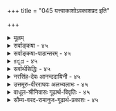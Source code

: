 +++
title = "045 यत्त्वाकाशोऽवकाशप्रद इति"

+++
<details><summary>मूलम्</summary>

यत्त्वाकाशोऽवकाशप्रद इति कथितं शास्त्रतस्तत्र याऽसावन्योन्यं(न्य) स्पर्शभाजां विहतिरिह न सा प्राच्यतत्त्वेष्विव स्यात् ।  
इत्यैदंपर्यमूह्यं न यदि कथमिवान्येषु लभ्योऽवकाशः सिद्धादेः स्वप्रभावाज्जल इव कथितो युज्यते मज्जनादिः ॥ ४५ ॥
</details>

<details><summary>सर्वाङ्कषा - ४५</summary>

शरीरोपादानभूतानां पञ्चभूतानामसाधारणकार्यगणनप्रकरणे, ‘पृथिव्याः धारणम्, जलस्य आप्यायनम्, तेजसः पाचनम्, वायोः शोषणम्, आकाशस्य अवकाशदानम्' इत्यादि तत्तत्प्रकरणेषु श्रूयते । भुक्तस्यान्नस्य 



[[92]]

[आकाशानुमानान्तरनिरासः ] 

45. 

यत्त्वाकाशोऽवकाशप्रद इति कथितं शास्त्रतः, तत्र याऽसौ 

अन्योन्यस्पर्शभाजां विहतिरिह, न सा प्राच्यतत्त्वेष्विव स्यात् । इत्यैदम्पर्यमूह्यं, न यदि, कथमिवान्येषु लभ्योऽवकाशः 

सिद्धादेः स्वप्रभावाज्जल इव कथितो युज्यते मज्जनादिः ॥45॥ 

गलद्वाराऽन्तर्गमनाद्यर्थमाकाशस्यावश्यकत्वात् अवकाशदानमाकाशस्य कार्यमित्यर्थः । निष्क्रमणम्, प्रवेशनमपि अवकाशदानस्य रूपान्तरम् । अतः कार्येण कारणानुमानस्य सर्वसंमतत्वात्, निष्क्रमणादिकार्येण तद्धेतोराकाशस्यानुमाने का हानिः ? इत्याशङ्कामनूद्य परिहरति - यत्त्वित्यादिना । यत्तु आकाशः अवकाशप्रदः इति शास्त्रतः कथितम्, अत्र 'शरीरेष्ववकाशं च नभः कुर्यात्तथा परः' इति शास्त्रमानन्ददायिन्यामुदाहृतम् । **तत्र** = तद्विषये **इति** = **एवंप्रकाऐदम्पर्यम्** = तात्पर्यम् **ऊह्यम्** = ऊहनीयम् । एवंप्रकारमिति कोऽयं प्रकार : ? इत्यत्राह - स्पर्शभाजां या असौ अन्योन्यं विहतिः, सा प्राच्यतत्त्वेष्विव इह न स्यात् इति ऐदंपर्यमूह्यमित्यन्वयः । ' स्पर्शवतां सप्रतिघत्वम् **'** = स्पर्शवन्तः घटपटादयः एककालैकदेशावच्छेदेन न मिलन्ति । द्वौ घटौ, घटपटौ वा एकस्मिन् देशे एकस्मिन् काले स्थातुं न प्रभवतः। तथा मेलने परस्परम् आघातः स्यादिति नियमः । सेयं व्याहतिः आकाशापेक्षया **प्राच्यानि** = एतदनन्तरपूर्वाणि यानि तत्त्वानि स्पर्शवन्ति वाय्वग्निजलपृथिवीरूपाणि, तेष्विव आकाशे न **स्यात्** = न भवति, आकाशे स्पर्शाभावात् इति **बोधनाय** = आकाशस्य सर्वत्रावकाशो वर्तत इति ज्ञापनार्थम् 'आकाशोऽवकाशप्रदः' इत्युच्यते, न तु तेनाकाशानुमानमिष्टम् । न **यदि** = एवमनङ्गीकारे **अन्येषु** = आकाशात् प्राक्तनेषु महदहङ्कारादिषु अवकाशः कथमिव लभ्यः ? तेषामपि स्पर्शशून्यत्वात् परस्परं सप्रतिघत्वाभावात् अवकाशप्रदत्वं वर्तते । अतः आकाश एक एव अवकाशप्रद इति न युक्तम् ॥ 

[[1]]

ननु सिद्धपुरुषाः जले भूमावपि निमज्जन्तीति वदन्ति । भूमेः सिद्धपुरुषदेहस्य च स्पर्शवत्त्वात् सप्रतिघत्वमवर्जनीयमिति, उक्तशास्त्रं कथं प्रमाणम् ? कथं वा भूमौ निमज्जनमिति चेत्, तत्राह - सिद्धादेरित्यादि । आदिना तत्तुल्याः देवाः गृह्यन्ते । तेषां **स्वप्रभावात्** = सिद्धानां योगाभ्यासादिजन्यात् प्रभावात्, देवानां धर्मविशेषवशात् जले **इव** =जले यथा सर्वेषां मज्जनम्, तथा भूमावपि **मज्जनादिः** = निमज्जनम्, उन्मज्जनं च **कथितः** = योगशास्त्रेषु अभिहितः युज्यते । स न सहजः । अतः नोक्तनियमविरोधः । 'सर्वे नियमाः सापवादाः' इत्यस्त्याभाणकः । वह्नेर्दाहकत्वं स्वभावस्सर्वविदितः । मणिमन्त्रौषधादिप्रयोगे दाहो न भवति । अत एव नियमानां सर्वेषामपि आदौ 'असति विरोधे ' इति योजयन्ति । यथा 'सर्वं वाक्यं सावधारणम्” इति नियमस्य ‘असति विरोधे सर्वं वाक्यं सावधारणम्' इत्येवार्थः । अतः प्रकृते आकाशस्य नानुमानात्सिद्धिः । अस्माभिः जले मज्जनवेलायां जलस्य द्रवत्वेन जलावयवानां पार्श्वतो गमनात् सप्रतिघत्वनियमस्य यथापवादः, तथा पृथिव्यादौ योगजप्रभावात् नियमस्यापवाद इति भावः । तथा च निष्क्रमणादिलिङ्गैरपि नाकाशानुमानसंभवः, किन्तु श्रुत्यैवाकाशसिद्धिः ॥ ४५ ॥
</details>

<details><summary>सर्वाङ्कषा-पाठान्तरम् - ४५</summary>

शरीरोपादानभूतानां पञ्चभूतानामसाधारणकार्यगणनप्रकरणे, 'पृथिव्याः धारणम्‌, जलस्य आप्यायनम्‌, तेजसः पाचनम्‌, वायोः शोषणम्‌, आकाशस्य अवकाशदानम्‌' इत्यादि तत्तत्प्रकरणेषु श्रूयते । भूक्तस्यान्नस्य गलद्वाराऽन्तर्गमनाद्यर्थपाकाशस्यावश्यकत्वात्‌ अवकाशदानमाकाशस्य कार्यमित्यर्थः । निष्क्रमणम्‌, प्रवेशनमपि अवकाशदानस्य रूपान्तरम्‌ । अतः कार्येण कारणानुमानस्य सर्वसंमतत्वात्‌, निष्क्रमणादिकार्येण तद्धेतोराकाशस्यानुमाने का हानिः? इत्याशङ्कामनूद्य परिहरति - यत्त्वित्यादिना । यत्तु आकाशः अवकाशप्रदः इति शास्त्रतः कथितम्‌, अत्र 'शरीरेष्ववकाशं च नभः कुर्यात्तथा परः' इति शास्त्रमानन्ददायिन्यामुदाहृतम्‌ । तत्र = तद्विषये इति = एवंप्रकारम् ऐदम्पर्यम्‌ = तात्पर्यम्‌ ऊह्यम्‌ = ऊहनीयम्‌ । एवंप्रकारमिति कोऽयं प्रकारः? इत्यत्राह ~ स्पर्शभाजां या असौ अन्योन्यं विहतिः, सा प्राच्यतत्त्वेष्विव इह न स्यात्‌ इति ऐदंपर्यमृह्यमित्यन्वयः । 'स्पर्शवतां सप्रतिघत्वम्‌' = स्पर्शवन्तः घटपटादयः एककालैकदेशावच्छेदेन न मिलन्ति । द्वौ घटौ, घटपटौ वा एकस्मिन्‌ देशे एकस्मिन्‌ काले स्थातुं न प्रभवतः । तथा मेलने परस्परम्‌ आघातः स्यादिति नियमः । सेयं व्याहतिः आकाशापेक्षया प्राच्यानि = एतदनन्तरपूर्वाणि यानि तत्त्वानि स्पर्शवन्ति वाय्वग्निजलपृथिवीरूपणि, तेष्विव आकाशे न स्यात्‌ = न भवति, आकाशे स्पर्शाभावात्‌ इति बोधनाय = आकाशस्य सर्वत्रावकाशो वर्तत इति ज्ञापनार्थम्‌ 'आकाशोऽवकाशप्रदः' इत्युच्यते, न तु तेनाकाशानुमानमिष्टम्‌ । न यदि = एवमनङ्गीकारे अन्येषु = आकाशात्‌ प्राक्तनेषुं महदहङ्कारादिषु अवकाशः कथमिव लभ्यः? तेषामपि स्पर्शशून्यत्वात्‌ परस्परं सप्रतिघत्वाभावात्‌ अवकाशप्रदत्वं वर्तते । अतः आकाश एक एव अवकाशप्रद इति न युक्तम्‌ ॥   
ननु सिद्धपुरुषाः जले भूमावपि निमज्जन्तीति वदन्ति । भूमेः सिद्धपुरुषदेहस्य च स्पर्शवत्त्वात्‌ सप्रतिघत्वमवर्जनीयमिति, उक्तशास्त्रं कथं प्रमाणम्‌? कथं वा भूमौ निमज्जनमिति चेत्‌, तत्राह - सिद्धादेरित्यादि । आदिना तत्तुल्याः देवाः गृह्यन्ते । तेषां स्वप्रभावात्‌ = सिद्धानां योगाभ्यासादिजन्यात्‌ प्रभावात्‌, देवानां धर्मविशेषवशात्‌ जले इव = जले यथा सर्वेषां मज्जनम्‌, तथा भूमावपि मज्जनादिः = निमज्जनम्‌, उन्मज्जनं च कथितः = योगशासस्त्रेषु अभिहितः युज्यते । स न सहजः । अतः नोक्तनियमविरोधः । 'सर्वे नियमाः सापवादाः' इत्यस्त्याभाणकः । वह्नेर्दाहकत्वं स्वभावस्सर्वविदितः । मणिमन्त्रौषधादिप्रयोगे दाहो न भवति । अत एव नियमानां सर्वेषामपि आदौ 'असति विरोधे' इति योजयन्ति । यथा 'सर्वं वाक्यं सावधारणम्‌' इति नियमस्य 'असति विरोधे सर्वं वाक्यं सावधारणम्‌' इत्येवार्थः । अतः प्रकृते आकाशस्य नानुमानात्सिद्धिः । अस्माभिः जले मज्जनवेलायां जलस्य द्रवत्वेन जलावयवानां पर्श्वतो गमनात्‌ सप्रतिघत्वनियमस्य यथापवादः, तथा पृथिव्यादौ योगजप्रभावात्‌ नियमस्यापवाद इति भावः । तथा च निष्क्रमणादिलिङ्गैरपि नाकाशानुमानसंभवः, किन्तु श्रुत्यैवाकाशसिद्धिः ॥ ४५ ॥
</details>

<details><summary>ಕನ್ನಡ - ४५</summary>

पञ्च भूतगळिन्द आद मानव शरीरदल्लि आकाश अवकाशवन्नु कल्पि सुत्तदॆ ऎन्दु शास्त्रगळल्लि हेळिरुवुदरिन्दलू, प्रवेश निर्गमनादिगळिन्दलू आकाशवन्नु अनुमान माडुवुदरल्लि तप्पेनु? ऎम्ब प्रश्नॆगॆ उत्तरवन्नु हेळुत्तारॆ आकाशः अवकाशप्रदः इति शास्त्रतः यत्तु कथितं, तत्र स्पर्शभाजां अनन्यं या अस् विहतिः, सा प्राच्यतन इह न स्यात्, इति ऐदम्पर्यं ऊहूं आकाशवु अवकाशवन्नु कल्पिसुत्तदॆ ऎन्दु शास्त्रदिन्द यावुदॊन्दु हेळ ल्पट्टित्तो, आ विषयदल्लि स्पर्शवन्नुळ्ळ पदार्थगळिगॆ परस्पर घर्षणॆ यागुवुदॆम्ब याव ऒन्दु प्रसिद्ध न्यायविदॆयो, अन्तह घर्षणॆ मुन्दिन पृथिव्यादि तत्त्वगळल्लिरुवन्तॆ ई आकाशदल्लि आगुवुदिल्ल ऎन्दु तात्पर्यवन्नु ऊहिसतक्कद्दु. स्पर्शवुळ्ळ ऎरडु पदार्थगळु ऒन्दे जागदल्लि बन्दरॆ परस्पर घर्षणॆ अनिवार्य ऎम्ब सर्व प्रसिद्धवाद नियम आकाशक्कॆ स्पर्शविल्लवाद्दरिन्द अन्वयिसुवुदिल्ल ऎन्दु भाव.

न यदि, अन्नोष्टु अवकाशः कथं लभ्य आकाशदिन्दले अव काश सिगुत्तदॆ ऎन्दरॆ, उळिद तत्त्वगळल्लि अवकाश दॊरॆयलु हेगॆ साध्य?

60

- 46-

[आकाश आवरणाभावरूपवल्ल]

[श्लोक 46

सद्रूपेणैव भानान्न भवति वरणाभावमात्रं विहायः संसर्गाभावमात्रं न च भवति यतो नास्ति संसर्गिभोधः।

सृष्टिक्रमदल्लि अहङ्कारद सृष्टिय अनन्तरवे आकाशद सृष्टि यागुत्तदॆ. आकाशवे अवकाशकल्पनॆगॆ कारणवादरॆ, अहङ्कारादि हिन्दिन तत्त्वगळल्लि अवकाश दॊरॆयदे घर्षणॆयागबेकागुत्तदॆ. आद्दरिन्द अव काशकार्यदिन्द आकाशद अनुमान साध्यविल्ल.

सिद्धपुरुषरु भूमियॊळगॆ प्रवेशमाडबल्लरॆन्दु योगशास्त्रदल्लि हेळिरुवुदरिन्द स्पर्शवत्ताद ऎरडु वस्तुगळु ऒन्दुकडॆ सेरलु साध्यविल्ल ऎन्दु हेळिद्दु सरियल्ल ऎम्ब आक्षेपक्कॆ उत्तर हेळुत्तारॆ - सिद्धादे कथितः मज्जनादिः स्वप्रभावात् जल इव युज्यते सिद्धरु मुन्तादवरिगॆ हेळिरुव भूमियल्लि मुळुगुवुदु मुन्ताद क्रियॆगळु इतररु नीरिनल्लि मुळुगुवन्तॆ अवर तपःप्रभावदिन्द युक्तवागुत्तदॆ.

नीरु स्पर्शवत्ताद द्रव्यवादरू नावु मुळुगुवुदक्कॆ अवकाश कॊडुवन्तॆ सिद्धरिगॆ तपः प्रभावदिन्द भूमियू अवकाश कॊडुत्तदॆ. इदरिन्द हिन्दॆ हेळिद सामान्य नियमक्कॆ याव विरोधवू इल्ल ॥ ४५ ।
</details>

<details><summary>सर्वार्थसिद्धिः - ४५</summary>

ननु शरीरादिष्वाकाशोऽवकाशदानेनोपकरोतीति तत्तच्छास्त्रसिद्धम् ; अतोऽस्य निष्क्रमणादिलिङ्गत्वं ग्राह्यम् । तदिदमनुभाषते यत्त्विति ॥ शास्त्राभिप्रेतमस्योपकारकत्वं शिक्षयति - तत्रेति । पृथिव्यादिचतुष्कस्येव स्पर्शवत्प्रतिघाति त्वमाकाशस्य नास्ति ; तत्पूर्वेषामिवाहङ्कारादितत्त्वानाम् । अतः प्राणिसञ्चारादिप्रतिघातकत्वाभावादस्योपकारकत्वकथनमिति तात्पर्यं निपुणनिरूपणीयम् । न ह्याकाशेन देयमवकाशाख्यं द्रव्यान्तरमस्तीति भावः । आकाश एव तर्ह्यवकाशः स्यादित्यत्राह - यदीति । अस्पर्शत्वाविशेषान्महदादिप्रदेशानामप्यवकाशत्वं ग्राह्यम् । ननु स्पर्शवतां मिथःप्रतिघातकत्वनियमो नास्ति, भूमावुन्मज्जति निमज्जतीत्यादिसिद्धप्रतिपादनादित्यत्राह - सिद्धादेरिति । अनेन जन्मौषधिमन्त्रतप-स्समाधिभूतसिद्धिमतां तत्तदुपष्टब्धानां च संग्रहः । जलदृष्टान्तेन विभज्य प्रवेशनं पुनश्शाघ्रसंभेदश्च सूच्यते । केचित्तु सिद्धादीनां प्रभावविशेषेण भूम्यादिषु प्रवेशप्रतिघात एव नास्तीति मन्यन्ते काचादिषु नीरन्ध्रेषु नयनप्रभादेरिवेति ॥ ४५ ॥ इत्यवकाशनिरूपणम् ॥
</details>

<details><summary>नरसिंह-देवः आनन्ददायिनी - ४५</summary>

पूर्वाक्षेपेण संगतिमाह - नन्विति । शास्त्रेति ।  
शरीरेष्ववकाशं च नभः कुर्यात्तथा परः ।  
इति शास्त्रसिद्धमित्यर्थः । अतोऽस्य निष्क्रमणादीति । (ननु) आकाशस्य शास्त्रसिद्धत्वात् कथं निष्क्रमणादिलिङ्गत्वमिति चेत्; न; निष्क्रमणादिलिङ्गत्वं निष्क्रमणादिकारणत्वमेवेत्यर्थः । पृथिव्यादीति । तथा च प्रतिघातकत्वाभावमात्रान्न तद्धेतुत्वमित्यर्थः । नन्ववकाशाख्यस्य कस्यचिद्द्रव्यस्य तद्धेतुत्वे तद्द्वारा तद्धेतुत्वमाकाशस्यास्तु इत्यत्राह - न ह्याकाशेनेति । नन्ववकाश इत्याकाशादिदेयद्रव्यान्तरं माऽस्तु, तथाऽपि तस्य निष्क्रमणादिहेतुत्वमवश्यं वाच्यम् । तथा च आकाश एवावकाशोऽस्तु; तथा (एवं)च आकाशस्य निष्क्रमणलिङ्गकत्वं युक्तमित्यत्राह - आकाश एव तर्हीति । आकाशाभावस्थलेऽप्यवकाशसत्त्वान्नाकाशस्यावकाशत्वम् । अप्रतिघातकत्वमात्रेणाकाशस्य तत्त्वे महदादीनामपि तथात्वात्तत्त्वप्रसङ्गादि(ङ्ग इ)ति भावः । ननु -  
सिद्धयोगस्तदा(था)भूमावुन्मज्जति निमज्जति ।  
इति योगरहस्यादावुक्तेः स्पर्शवद्द्रव्यस्यापि प्रतिघातकत्वनियमो नास्तीत्याशङ्क्य परिहरति - ननु स्पर्शवतामिति । तदुपष्टब्धानामिति । तादृशोपष्टम्भवतां (दृगौषधवतां) तदनुगृहीतानां चेत्यर्थः । विभागसम्भेदौ विनैव विवक्षा(पक्षा)न्तरमाह - केचित्त्विति ॥ ४५ ॥  
 अवकाशनिरूपणम्
</details>

<details><summary>उत्तमूरु-वीरराघवः अलभ्यलाभः - ४५</summary>

ननु यद्याकाशस्य क्रियाहेतुत्वं न स्यात्, आकाशोऽवकाशप्रद इति कथमुच्यते । न्यायदर्शनेऽपि (३-१) ''गन्धक्लेदपाकव्यूहावकाशदानेभ्यः पाञ्चभौतिकं शरीरम्' इति अवकाशप्रदत्वमुपक्षिप्तमित्यत्राह यत्त्विति । चतुर्णां भूतानां प्रतिघातकत्वादवकाशप्रदत्वं नास्ति । तदभावेऽवकाश इत्येतावानेव तदर्थः । आकाशोत्पत्तेः प्राक्, तथा आकाशं विना प्रकृतिमहदहंकारादिमात्रं यत्र, तत्र चावकाशस्य चलनादेरिष्टत्वात् । अयं श्लोकार्थः – शास्त्रतः - शास्त्रे आकाशोऽवकाशप्रद इति यत् । कथितं कथनं वाक्प्रयोगः, तत्र इत्यैदम्पर्यमूह्यमित्यन्वयः । एतदर्थपरत्वं तर्क्यमित्यर्थः । तमेवार्थमाह याऽसावित्यादिना । स्पर्शभाजां चतुर्णां वायुतेजोजलमहीरूपाणां भूतानामन्योन्यप्रतिघातित्वमस्ति । तत् आकाशोत्पत्तेः प्राक्स्थितेषु तत्त्वेष्विवाऽऽकाशेऽपि नास्तीति । तथा च तत्राऽऽकाशपदमाकाशपर्यन्तसर्वतत्त्वपरम् । इदमेवोपपादयति नयदीति । न यदि = अन्यथा, अन्येषु प्रकृतिमहदादिमात्रेषु अवकाशः स्थितः कथं निर्वाह्य इति । ननु चतुर्णां भूतानामप्यवकाशप्रदत्वमस्ति, सिद्धो वा योगी वा भूमौ निमज्जति उन्मज्जति हीत्यत्राह सिद्धेति । यथा जले मज्जन्तो वयं जलमपसार्य तत्र प्रविशामः, तथा सिद्धादयो भूमावपि तदवयवान् अपनीयैव मज्जनादि कुर्वन्ति, स्वप्रभावात् । अतिवेगात्तु तत्रापनयनांशादर्शनमस्माकम् । आकाशान्तपदार्थस्थले तु एवं तत्तदंशापनयनं नास्ति, किं तु अप्रतिघातस्वभावादनपनीयैव गतिरिति विशेषः । इत्यादि सिद्धप्रतिपादनादिति । इत्युन्मज्जनादिकर्तृतया सिद्धपुरुषादेः प्रतिपादनादित्यर्थः । जन्मेति । ''जन्मौषधिमन्त्रतपस्समाधिः सिद्धयः'' इति योगसूत्रम् (४-१) । भूतेति जातेत्यर्थकम् । पक्षान्तरमाह केचित्त्विति । अणिमादिशक्तिसंपत्त्या आकाशादिगतात्यल्परन्ध्रांशे सिद्धादिशरीरप्रवेशः काव्यादौ दृष्टेरिवेति प्रथमपक्षः । निरवयवे तु ब्रह्मादौ रन्ध्रवर्णनानुपपत्त्या अप्रतिघातपक्ष एवाऽऽदरणीयः ॥४५॥
</details>

<details><summary>वाधूल-श्रीनिवासः गूढार्थ-विवृतिः - ४५</summary>

सिद्धादेरिति [आदि?] शब्दार्थः तदुपष्टब्धानामित्यनेन दर्शितः ॥ ४५ ॥
</details>

<details><summary>सौम्य-वरद-रामानुज-गूढार्थ-प्रकाशः - ४५</summary>

प्रतिघातित्वाभावे दृष्टान्तमाह - तत्पूर्वेषामिति । तदुपष्टब्धानामिति । वस्त्राभरणादीनामित्यर्थः । काचादिषु चेति । अत्र चकारो भिन्नक्रमः । नीरन्ध्रेष्वपीति । अपिरत्र विरोधसूचकः ॥ ४५ ॥
</details>








